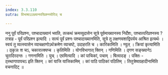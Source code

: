 ```yaml
---
index: 3.3.110
sutra: विभाषाऽऽख्यानपरिप्रश्नयोरिञ् च

---
```

 ननु पूर्वं परिप्रश्नः, पश्चादाख्यानं भवति, तत्कथं क्रमव्युदासेन सूत्रे पूर्वमाख्यानस्य निर्देशः, पश्चात्परिप्रश्नस्य ? तत्राह - पूर्वं परिप्रश्न इत्यादि । सत्यं पूर्वं प्रश्नः पश्चादाख्यानमिति, सूत्रे तु लक्षणवशाद्विपर्यय आश्रित इत्यर्थः । स्वयं तु व्यत्स्यासेन व्याचक्षाणोऽर्थक्रमेण व्याचष्टे, उदाहरति च । कारिकामिति । ण्वुल् । क्रियां कृत्यामिति । ठ्कृञः श चऽ, चकारात्क्यप्च । कृतिमिति । योगविभागात् क्तिन् । गणिमिति । ठ्गण सङ्ख्यानेऽ चुरादिरदन्तः । गणनामिति । युच् । एवमित्यादि । कां पाचिकां, पचाम् । षित्वादङ् । पक्तिः - ठ्स्थागापापचऽ इति क्तिन् । कां याजि याजिकामिम् । कां पाठि पाठिकां पठितिम् । तितुत्रेष्वग्रहादीनामिति वचनादिट् ॥